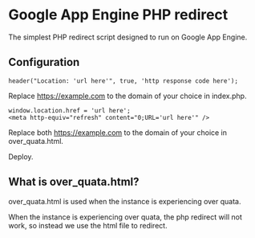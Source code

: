 # Google App Engine PHP redirect
The simplest PHP redirect script designed to run on Google App Engine.

## Configuration
```
header("Location: 'url here'", true, 'http response code here');
```
Replace https://example.com to the domain of your choice in index.php.
```
window.location.href = 'url here';
<meta http-equiv="refresh" content="0;URL='url here'" />
```
Replace both https://example.com to the domain of your choice in over_quata.html.

Deploy.

## What is over_quata.html?
over_quata.html is used when the instance is experiencing over quata.

When the instance is experiencing over quata, the php redirect will not work, so instead we use the html file to redirect.

